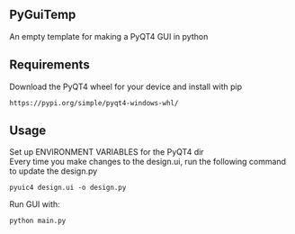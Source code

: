 ## PyGuiTemp
An empty template for making a PyQT4 GUI in python<br>

## Requirements
Download the PyQT4 wheel for your device and install with pip<br>
```
https://pypi.org/simple/pyqt4-windows-whl/
```

## Usage
Set up ENVIRONMENT VARIABLES for the PyQT4 dir<br>
Every time you make changes to the design.ui, run the following command to update the design.py<br>
```
pyuic4 design.ui -o design.py
```
Run GUI with:<br>
```
python main.py
```
